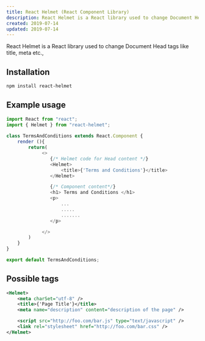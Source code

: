 ```yaml
---
title: React Helmet (React Component Library)
description: React Helmet is a React library used to change Document Head tags like title, meta etc.,
created: 2019-07-14
updated: 2019-07-14
---
```



React Helmet is a React library used to change Document Head tags like title, meta etc.,

## Installation

```sh
npm install react-helmet
```

## Example usage

```javascript
import React from "react";
import { Helmet } from "react-helmet";
 
class TermsAndConditions extends React.Component { 
    render (){
        return(
             <>
                {/* Helmet code for Head content */}
                <Helmet>
                    <title>{'Terms and Conditions'}</title>
                </Helmet>

                {/* Component content*/}
                <h1> Terms and Conditions </h1>
                <p>
                    ... 
                    .....
                    .......
                </p>

             </>   
        )
    }
}

export default TermsAndConditions;

```

## Possible tags 

```xml
<Helmet>
    <meta charSet="utf-8" />
    <title>{'Page Title'}</title>
    <meta name="description" content="description of the page" />

    <script src="http://foo.com/bar.js" type="text/javascript" />
    <link rel="stylesheet" href="http://foo.com/bar.css" />
</Helmet>
```